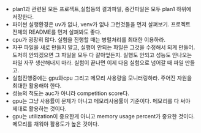 - plan1과 관련된 모든 프로젝트,실험등의 결과파일, 중간파일은 모두 plan1 하위에 저장한다.
- 파이썬 실행환경은 uv가 없나, venv가 없나 그런것들을 먼저 살펴보기. 프로젝트 전체의 README를 먼저 살펴봐도 좋다.
- cpu가 굉장히 많다. 실험을 진행할 때는 병렬처리를 최대한 이용하라.
- 자꾸 파일을 새로 만들지 말고, 실행이 안되는 파일은 그것을 수정해서 되게 만들어. 도저히 안되겠으면 그 파일을 모두 다 갈아엎든지. 실행도 안되고 성능도 안나오는 파일 자꾸 생산해내지 마라. 실험이 끝나면 이제 다음 실험으로 넘어갈 때 파일 
  만들고.
- 실험진행중에는 gpu와cpu 그리고 메모리 사용량을 모니터링하라. 주어진 자원을 최대한 활용해야 한다.
- 성능의 척도는 auc가 아니라 competition score다.
- gpu는 그냥 사용률이 문제가 아니고 메모리사용률이 기준이다. 메모리를 다 써야 제대로 활용하는 것이다.
- gpu는 utilization이 중요한게 아니고 memory usage percent가 중요한 것이다. 메모리를 채워야 활용도가 높은 것이다.